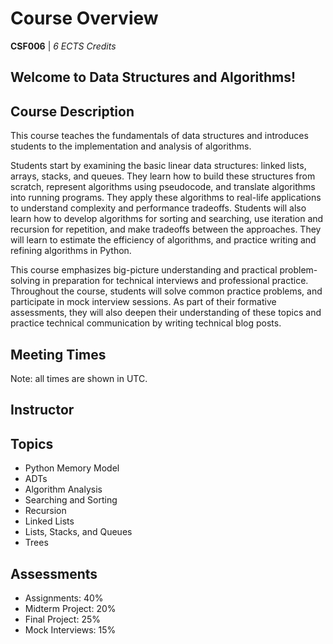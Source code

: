 # Course Overview

**CSF006** | *6 ECTS Credits*

## Welcome to Data Structures and Algorithms!

## Course Description

This course teaches the fundamentals of data structures and introduces students to the implementation and analysis of algorithms.  

Students start by examining the basic linear data structures: linked lists, arrays, stacks, and queues. They learn how to build these structures from scratch, represent algorithms using pseudocode, and translate algorithms into running programs. They apply these algorithms to real-life applications to understand complexity and performance tradeoffs. Students will also learn how to develop algorithms for sorting and searching, use iteration and recursion for repetition, and make tradeoffs between the approaches. They will learn to estimate the efficiency of algorithms, and practice writing and refining algorithms in Python.  

This course emphasizes big-picture understanding and practical problem-solving in preparation for technical interviews and professional practice. Throughout the course, students will solve common practice problems, and participate in mock interview sessions. As part of their formative assessments, they will also deepen their understanding of these topics and practice technical communication by writing technical blog posts.


## Meeting Times

Note: all times are shown in UTC.

## Instructor 

## Topics

* Python Memory Model
* ADTs
* Algorithm Analysis
* Searching and Sorting
* Recursion
* Linked Lists
* Lists, Stacks, and Queues
* Trees

## Assessments

* Assignments: 40%
* Midterm Project: 20%
* Final Project: 25%
* Mock Interviews: 15%
